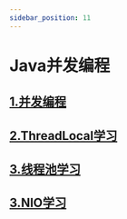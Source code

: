 ```yaml
---
sidebar_position: 11
---
```


# Java并发编程

## [1.并发编程](concurent/)

## [2.ThreadLocal学习](threadlocal)

## [3.线程池学习](threadpool/)

## [3.NIO学习](nio)

